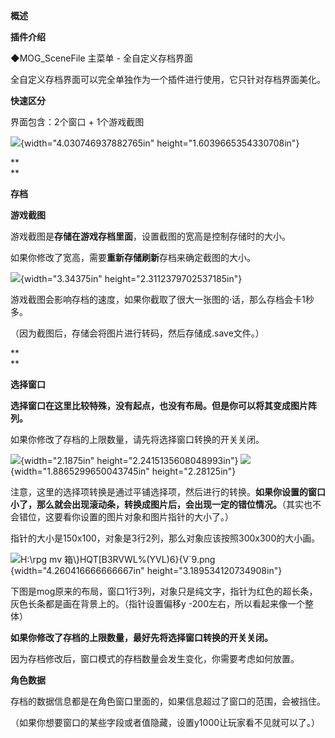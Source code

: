 **概述**

**插件介绍**

◆MOG_SceneFile 主菜单 - 全自定义存档界面

全自定义存档界面可以完全单独作为一个插件进行使用，它只针对存档界面美化。

**快速区分**

界面包含：2个窗口 + 1个游戏截图

![](media/image1.png){width="4.030746937882765in"
height="1.6039665354330708in"}

**\
**

**存档**

**游戏截图**

游戏截图是**存储在游戏存档里面**，设置截图的宽高是控制存储时的大小。

如果你修改了宽高，需要**重新存储刷新**存档来确定截图的大小。

![](media/image2.png){width="3.34375in" height="2.3112379702537185in"}

游戏截图会影响存档的速度，如果你截取了很大一张图的·话，那么存档会卡1秒多。

（因为截图后，存储会将图片进行转码，然后存储成.save文件。）

**\
**

**选择窗口**

**选择窗口在这里比较特殊，没有起点，也没有布局。但是你可以将其变成图片阵列。**

如果你修改了存档的上限数量，请先将选择窗口转换的开关关闭。

![](media/image3.png){width="2.1875in" height="2.2415135608048993in"}
![](media/image4.png){width="1.8865299650043745in" height="2.28125in"}

注意，这里的选择项转换是通过平铺选择项，然后进行的转换。**如果你设置的窗口小了，那么就会出现滚动条，转换成图片后，会出现一定的错位情况。**（其实也不会错位，这要看你设置的图片对象和图片指针的大小了。）

指针的大小是150x100，对象是3行2列，那么对象应该按照300x300的大小画。

![H:\\rpg mv
箱\\}HQT\[B3RVWL%(YVL)6}{V\`9.png](media/image5.png){width="4.260416666666667in"
height="3.189534120734908in"}

下图是mog原来的布局，窗口1行3列，对象只是纯文字，指针为红色的超长条，灰色长条都是画在背景上的。（指针设置偏移y
-200左右，所以看起来像一个整体）

**如果你修改了存档的上限数量，最好先将选择窗口转换的开关关闭。**

因为存档修改后，窗口模式的存档数量会发生变化，你需要考虑如何放置。

**角色数据**

存档的数据信息都是在角色窗口里面的，如果信息超过了窗口的范围，会被挡住。

（如果你想要窗口的某些字段或者值隐藏，设置y1000让玩家看不见就可以了。）
